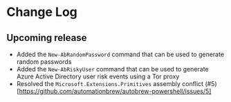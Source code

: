 <!--
    Please leave this section at the top of the change log.

    Changes for the upcoming release should go under the section titled "Upcoming Release", and should adhere to the following format:

    ## Upcoming Release
    * Overview of change #1
        - Additional information about change #1
    * Overview of change #2
        - Additional information about change #2
        - Additional information about change #2
    * Overview of change #3
    * Overview of change #4
        - Additional information about change #4

    ## YYYY.MM.DD - Version X.Y.Z (Previous Release)
    * Overview of change #1
        - Additional information about change #1
-->

# Change Log

## Upcoming release

* Added the `New-AbRandomPassword` command that can be used to generate random passwords
* Added the `New-AbRiskyUser` command that can be used to generate Azure Active Directory user risk events using a Tor proxy
* Resolved the `Microsoft.Extensions.Primitives` assembly conflict (#5)[https://github.com/automationbrew/autobrew-powershell/issues/5]  
